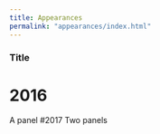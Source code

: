 ```yaml
---
title: Appearances
permalink: "appearances/index.html"
---
```

### Title ###
# 2016
  A panel
#2017
  Two panels
